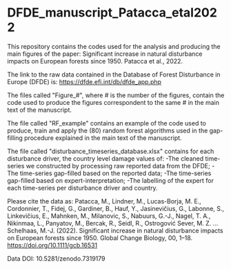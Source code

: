 # DFDE_manuscript_Patacca_etal2022
This repository contains the codes used for the analysis and producing the main figures of the paper: 
Significant increase in natural disturbance impacts on European forests since 1950. 
Patacca et al., 2022.

The link to the raw data contained in the Database of Forest Disturbance in Europe (DFDE) is: https://dfde.efi.int/db/dfde_app.php

The files called "Figure_#", where # is the number of the figures, contain the code used to produce the figures correspondent to the same # in the main text of the manuscript.

The file called "RF_example" contains an example of the code used to produce, train and apply the (80) random forest algorithms used in the gap-filling procedure explained in the main text of the manuscript. 

The file called "disturbance_timeseries_database.xlsx" contains for each disturbance driver, the country level damage values of:
-The cleaned time-series we constructed by processing raw reported data from the DFDE; 
-The time-series gap-filled based on the reported data; 
-The time-series gap-filled based on expert-interpretation; 
-The labelling of the expert for each time-series per disturbance driver and country.

Please cite the data as: Patacca, M., Lindner, M., Lucas-Borja, M. E., Cordonnier, T., Fidej, G., Gardiner, B., Hauf, Y., Jasinevičius, G., Labonne, S., Linkevičius, E., Mahnken, M., Milanovic, S., Nabuurs, G.-J., Nagel, T. A., Nikinmaa, L., Panyatov, M., Bercak, R., Seidl, R., Ostrogović Sever, M. Z. ... Schelhaas, M.-J. (2022). Significant increase in natural disturbance impacts on European forests since 1950. Global Change Biology, 00, 1–18. https://doi.org/10.1111/gcb.16531

Data DOI: 10.5281/zenodo.7319179
